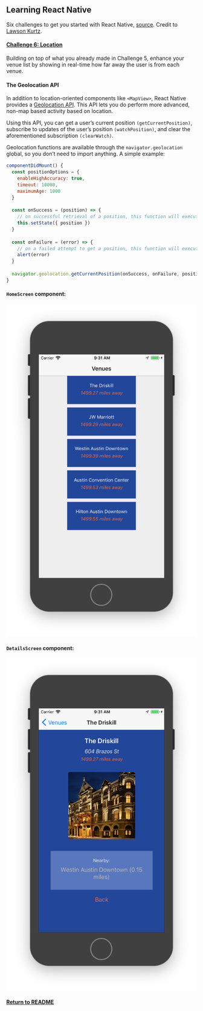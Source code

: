 ## Learning React Native
Six challenges to get you started with React Native, [source](https://share.viget.com/sxsw/learning-react-native/index.html). Credit to [Lawson Kurtz](https://gitlab.com/ltk).

#### [Challenge 6: Location](https://share.viget.com/sxsw/learning-react-native/lessons/6-location/index.html)
Building on top of what you already made in Challenge 5, enhance your venue list by showing in real-time how far away the user is from each venue.

#### The Geolocation API
In addition to location-oriented components like `<MapView>`, React Native provides a [Geolocation API](https://developer.mozilla.org/en-US/docs/Web/API/Geolocation). This API lets you do perform more advanced, non-map based activity based on location.

Using this API, you can get a user’s current position `(getCurrentPosition)`, subscribe to updates of the user’s position `(watchPosition)`, and clear the aforementioned subscription `(clearWatch)`.

Geolocation functions are available through the `navigator.geolocation` global, so you don’t need to import anything. A simple example:
```js
componentDidMount() {
  const positionOptions = {
    enableHighAccuracy: true,
    timeout: 10000,
    maximumAge: 1000
  }

  const onSuccess = (position) => {
    // on successful retrieval of a position, this function will execute
    this.setState({ position })
  }

  const onFailure = (error) => {
    // on a failed attempt to get a position, this function will execute
    alert(error)
  }

  navigator.geolocation.getCurrentPosition(onSuccess, onFailure, positionOptions)
}
```

#### `HomeScreen` component:
![HomeScreen](../resources/Location_HomeScreen.png)

#### `DetailsScreen` component:
![DetailsScreen](../resources/Location_DetailsScreen.png)

#### [Return to README](../README.md#learning_react_native)
